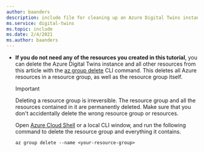 ```yaml
---
author: baanders
description: include file for cleaning up an Azure Digital Twins instance
ms.service: digital-twins
ms.topic: include
ms.date: 2/4/2021
ms.author: baanders
---
```


* **If you do not need any of the resources you created in this tutorial**, you can delete the Azure Digital Twins instance and all other resources from this article with the [az group delete](/cli/azure/group?view=azure-cli-latest&preserve-view=true#az_group_delete) CLI command. This deletes all Azure resources in a resource group, as well as the resource group itself.
    
    > [!IMPORTANT]
    > Deleting a resource group is irreversible. The resource group and all the resources contained in it are permanently deleted. Make sure that you don't accidentally delete the wrong resource group or resources.
    
    Open [Azure Cloud Shell](https://shell.azure.com) or a local CLI window, and run the following command to delete the resource group and everything it contains.
    
    ```azurecli-interactive
    az group delete --name <your-resource-group>
    ```